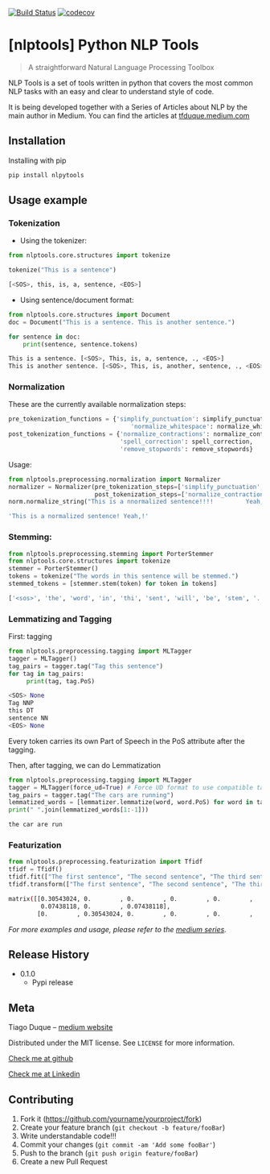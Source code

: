 [![Build Status](https://travis-ci.com/Sirsirious/NLPTools.svg?branch=master)](https://travis-ci.com/Sirsirious/NLPTools)
[![codecov](https://codecov.io/gh/Sirsirious/NLPTools/branch/master/graph/badge.svg?token=YKCP2INQIR)](https://codecov.io/gh/Sirsirious/NLPTools)

# [nlptools] Python NLP Tools
> A straightforward Natural Language Processing Toolbox

NLP Tools is a set of tools written in python that covers the most common NLP tasks with an easy and clear to understand style of code. 

It is being developed together with a Series of Articles about NLP by the main author in Medium. You can find the articles at 
[tfduque.medium.com](tfduque.medium.com)

## Installation

Installing with pip

```sh
pip install nlpytools
```

## Usage example
### Tokenization
* Using the tokenizer:
```python
from nlptools.core.structures import tokenize

tokenize("This is a sentence")
```
```sh
[<SOS>, this, is, a, sentence, <EOS>]
```

* Using sentence/document format:
```python
from nlptools.core.structures import Document
doc = Document("This is a sentence. This is another sentence.")

for sentence in doc:
    print(sentence, sentence.tokens)
```
```sh
This is a sentence. [<SOS>, This, is, a, sentence, ., <EOS>]
This is another sentence. [<SOS>, This, is, another, sentence, ., <EOS>]
```
### Normalization
These are the currently available normalization steps:
```python
pre_tokenization_functions = {'simplify_punctuation': simplify_punctuation,
                                  'normalize_whitespace': normalize_whitespace}
post_tokenization_functions = {'normalize_contractions': normalize_contractions,
                               'spell_correction': spell_correction,
                               'remove_stopwords': remove_stopwords}
```
Usage:
```python
from nlptools.preprocessing.normalization import Normalizer
normalizer = Normalizer(pre_tokenization_steps=['simplify_punctuation', 'normalize_whitespace'],
                        post_tokenization_steps=['normalize_contractions', 'spell_correction'])
norm.normalize_string("This is a nnormalized sentence!!!!         Yeah,,!!") # one can also use normalize_document
```
```sh
'This is a normalized sentence! Yeah,!'
```
### Stemming:
```python
from nlptools.preprocessing.stemming import PorterStemmer
from nlptools.core.structures import tokenize
stemmer = PorterStemmer()
tokens = tokenize("The words in this sentence will be stemmed.")
stemmed_tokens = [stemmer.stem(token) for token in tokens]
```
```sh
['<sos>', 'the', 'word', 'in', 'thi', 'sent', 'will', 'be', 'stem', '.', '<eos>']
```

### Lemmatizing and Tagging
First: tagging
```python
from nlptools.preprocessing.tagging import MLTagger
tagger = MLTagger()
tag_pairs = tagger.tag("Tag this sentence")
for tag in tag_pairs:
     print(tag, tag.PoS)
```
```python
<SOS> None
Tag NNP
this DT
sentence NN
<EOS> None
```
Every token carries its own Part of Speech in the PoS attribute after the tagging.

Then, after tagging, we can do Lemmatization
```python
from nlptools.preprocessing.tagging import MLTagger
tagger = MLTagger(force_ud=True) # Force UD format to use compatible tags
tag_pairs = tagger.tag("The cars are running")
lemmatized_words = [lemmatizer.lemmatize(word, word.PoS) for word in tag_pairs.tokens]
print(" ".join(lemmatized_words[1:-1]))
```
```sh
the car are run
```
### Featurization
```python
from nlptools.preprocessing.featurization import Tfidf
tfidf = Tfidf()
tfidf.fit(["The first sentence", "The second sentence", "The third sentence", "First, second, third."])
tfidf.transform(["The first sentence", "The second sentence", "The third sentence", "First, second, third."]) #or just go with fit_transform
```
```sh
matrix([[0.30543024, 0.        , 0.        , 0.        , 0.        ,
         0.07438118, 0.        , 0.07438118],
        [0.        , 0.30543024, 0.        , 0.        , 0.        ,
```
_For more examples and usage, please refer to the [medium series](https://tfduque.medium.com/dissecting-natural-language-processing-layer-by-layer-an-introductory-overview-d11cfff4f329)._

## Release History

* 0.1.0
    * Pypi release

## Meta

Tiago Duque – [medium website](tfduque.medium.com)

Distributed under the MIT license. See ``LICENSE`` for more information.

[Check me at github](https://github.com/Sirsirious)

[Check me at Linkedin](https://www.linkedin.com/in/tfduque/)

## Contributing

1. Fork it (<https://github.com/yourname/yourproject/fork>)
2. Create your feature branch (`git checkout -b feature/fooBar`)
3. Write understandable code!!!
4. Commit your changes (`git commit -am 'Add some fooBar'`)
5. Push to the branch (`git push origin feature/fooBar`)
6. Create a new Pull Request
